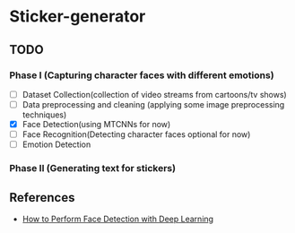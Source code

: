 # Sticker-generator
## TODO
### Phase I (Capturing character faces with different emotions)
- [ ] Dataset Collection(collection of video streams from cartoons/tv shows)
- [ ] Data preprocessing and cleaning (applying some image preprocessing techniques)
- [X] Face Detection(using MTCNNs for now)
- [ ] Face Recognition(Detecting character faces optional for now)
- [ ] Emotion Detection
### Phase II (Generating text for stickers)

## References
- [How to Perform Face Detection with Deep Learning](https://machinelearningmastery.com/how-to-perform-face-detection-with-classical-and-deep-learning-methods-in-python-with-keras/)
